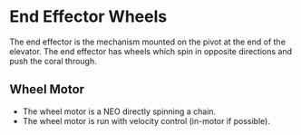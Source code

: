 

# End Effector Wheels
The end effector is the mechanism mounted on the pivot at the end of the elevator.
The end effector has wheels which spin in opposite directions and push the coral through.

## Wheel Motor
- The wheel motor is a NEO directly spinning a chain.
- The wheel motor is run with velocity control (in-motor if possible).
